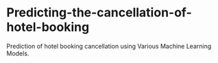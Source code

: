 # Predicting-the-cancellation-of-hotel-booking
Prediction of hotel booking cancellation using Various Machine Learning Models.

